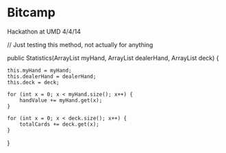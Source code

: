 Bitcamp
=======

Hackathon at UMD 4/4/14

// Just testing this method, not actually for anything

public Statistics(ArrayList<Integer> myHand, ArrayList<Integer> dealerHand, ArrayList<Integer> deck) {

	this.myHand = myHand;
	this.dealerHand = dealerHand;
	this.deck = deck;
	
	for (int x = 0; x < myHand.size(); x++) {
		handValue += myHand.get(x);
	}
		
	for (int x = 0; x < deck.size(); x++) {
		totalCards += deck.get(x);
	}
	
}
